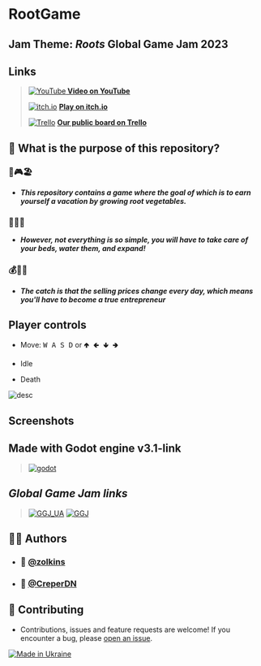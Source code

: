 

# RootGame


## **Jam Theme: *Roots* Global Game Jam 2023**


## Links

>[![YouTube](https://www.youtube.com/s/desktop/932eb6a8/img/favicon_48x48.png)](https://www.youtube.com/watch?v=4BDzRE_Zzuo&t=13s)**[ Video on YouTube](https://www.youtube.com/watch?v=4BDzRE_Zzuo&t=13s)**
>
>[![itch.io](https://itch.io/favicon.ico)](https://zolkins.itch.io/rootsgame) [**Play on itch.io**](https://zolkins.itch.io/rootsgame)
>
>[![Trello](https://a.trellocdn.com/prgb/assets/f8e8c2501855c363a6bf.png)](https://trello.com/b/biV4kgVa/ggjambestteam) **[Our public board on Trello](https://trello.com/b/biV4kgVa/ggjambestteam)**

## 🤔 What is the purpose of this repository?

### 🥕🎮🏖️

- ***This repository contains a game where the goal of which is to earn yourself a vacation by growing root vegetables.*** 

### 🌱💦😅

- ***However, not everything is so simple, you will have to take care of your beds, water them, and expand!*** 

### 💰💼🚣

- ***The catch is that the selling prices change every day, which means you'll have to become a true entrepreneur***

##  Player controls

- Move: <kbd>W A S D</kbd> or  <kbd>🢁 🢀 🢃 🢂</kbd> 


- Idle


- Death

![desc](url)

## Screenshots


##  Made with Godot engine v3.1-link
>[![godot](https://upload.wikimedia.org/wikipedia/commons/thumb/5/5a/Godot_logo.svg/1280px-Godot_logo.svg.png)](https://github.com/godotengine/godot)

## *Global Game Jam links*
> [![GGJ_UA](https://blogger.googleusercontent.com/img/a/AVvXsEj7yYOgbZHzKeWymlhZjrMKQho2Obum-Gp2E2GX2aP8WtRO39MnZNlizljjLYpEXHd2CI4mDOQE2uX9btllKuehVPkhhu8KhZv57Q5mj4YQTDCChKrPWjbtCz1CRb0pV13AAAO5LACG3NIfnNKe2nXb4nTxxf0Jaq2rA-OKt_tq-S4ms7PvqdZImcS4vg=s1000)](http://www.ggj.org.ua/)
> [![GGJ](https://globalgamejam.org/sites/default/files/styles/media_responsive_widest/public/field_featured_content_image/logo-300-transparent_0.png?itok=ga6Ygu9J&timestamp=1544121794)](https://globalgamejam.org/) 


## 👨‍💻 Authors
- ### 👤 [@zolkins](https://github.com/zolkins)
- ### 👤 [@CreperDN](https://github.com/CreperDN)

##  🤝 Contributing
- Contributions, issues and feature requests are welcome!
If you encounter a bug, please [open an issue](https://github.com/zolkins/RootGame/issues/new).

[![Made in Ukraine](https://i.imgur.com/WNuB6C0.png)](https://u24.gov.ua/)
